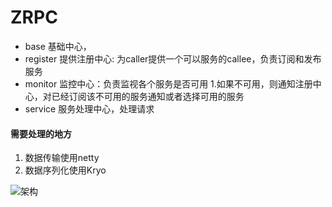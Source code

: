 # ZRPC
- base    基础中心，
- register   提供注册中心: 为caller提供一个可以服务的callee，负责订阅和发布服务
- monitor   监控中心：负责监视各个服务是否可用
1.如果不可用，则通知注册中心，对已经订阅该不可用的服务通知或者选择可用的服务
- service    服务处理中心，处理请求

#### 需要处理的地方

1. 数据传输使用netty
2. 数据序列化使用Kryo

![架构](D:\Desktop\毕业设计\code\架构.png)

